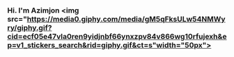 ### Hi. I'm Azimjon <img src="https://media0.giphy.com/media/gM5qFksULw54NMWyry/giphy.gif?cid=ecf05e47vla0ren9yidjnbf66ynxzpv84v866wg10rfujexh&ep=v1_stickers_search&rid=giphy.gif&ct=s"width="50px">

